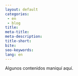 ```yaml
---
layout: default
categories:
 - en
 - blog
title:
meta-title:
meta-description:
title-short:
bite:
seo-keywords:
lang: en
---
```


Algunos contenidos maniquí aquí.
